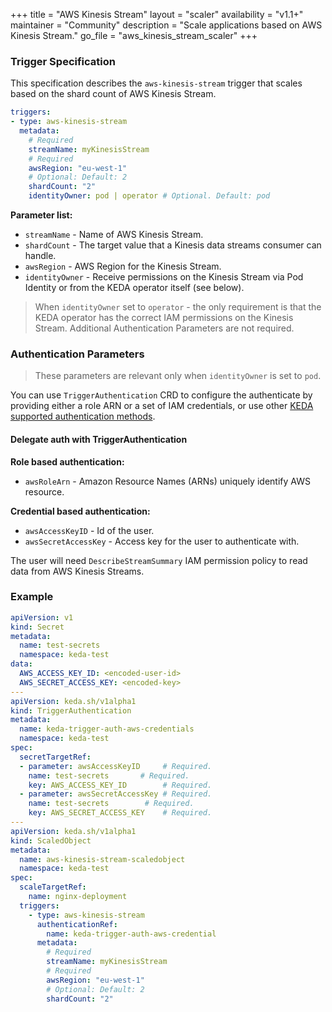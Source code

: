 +++
title = "AWS Kinesis Stream"
layout = "scaler"
availability = "v1.1+"
maintainer = "Community"
description = "Scale applications based on AWS Kinesis Stream."
go_file = "aws_kinesis_stream_scaler"
+++

### Trigger Specification

This specification describes the `aws-kinesis-stream` trigger that scales based on the shard count of AWS Kinesis Stream.

```yaml
triggers:
- type: aws-kinesis-stream
  metadata:
    # Required
    streamName: myKinesisStream
    # Required
    awsRegion: "eu-west-1"
    # Optional: Default: 2
    shardCount: "2"
    identityOwner: pod | operator # Optional. Default: pod
```

**Parameter list:**

- `streamName` - Name of AWS Kinesis Stream.
- `shardCount` - The target value that a Kinesis data streams consumer can handle.
- `awsRegion` - AWS Region for the Kinesis Stream.
- `identityOwner` - Receive permissions on the Kinesis Stream via Pod Identity or from the KEDA operator itself (see below).

> When `identityOwner` set to `operator` - the only requirement is that the KEDA operator has the correct IAM permissions on the Kinesis Stream. Additional Authentication Parameters are not required.

### Authentication Parameters

> These parameters are relevant only when `identityOwner` is set to `pod`. 

You can use `TriggerAuthentication` CRD to configure the authenticate by providing either a role ARN or a set of IAM credentials, or use other [KEDA supported authentication methods](https://keda.sh/concepts/authentication).

#### Delegate auth with TriggerAuthentication

**Role based authentication:**

- `awsRoleArn` - Amazon Resource Names (ARNs) uniquely identify AWS resource.

**Credential based authentication:**

- `awsAccessKeyID` - Id of the user.
- `awsSecretAccessKey` - Access key for the user to authenticate with.

The user will need `DescribeStreamSummary` IAM permission policy to read data from AWS Kinesis Streams.

### Example

```yaml
apiVersion: v1
kind: Secret
metadata:
  name: test-secrets
  namespace: keda-test
data:
  AWS_ACCESS_KEY_ID: <encoded-user-id>
  AWS_SECRET_ACCESS_KEY: <encoded-key>
--- 
apiVersion: keda.sh/v1alpha1
kind: TriggerAuthentication
metadata:
  name: keda-trigger-auth-aws-credentials
  namespace: keda-test
spec:
  secretTargetRef:
  - parameter: awsAccessKeyID     # Required.
    name: test-secrets       # Required.
    key: AWS_ACCESS_KEY_ID        # Required.
  - parameter: awsSecretAccessKey # Required.
    name: test-secrets        # Required.
    key: AWS_SECRET_ACCESS_KEY    # Required.
---
apiVersion: keda.sh/v1alpha1
kind: ScaledObject
metadata:
  name: aws-kinesis-stream-scaledobject
  namespace: keda-test
spec:
  scaleTargetRef:
    name: nginx-deployment
  triggers:
    - type: aws-kinesis-stream
      authenticationRef:
        name: keda-trigger-auth-aws-credential
      metadata:
        # Required
        streamName: myKinesisStream
        # Required
        awsRegion: "eu-west-1"
        # Optional: Default: 2
        shardCount: "2"
```
